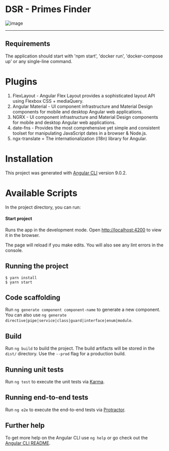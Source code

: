 # DSR - Primes Finder
![image](https://res.cloudinary.com/doiz6iue3/image/upload/v1583865983/angular_dgxs59.png)

---
## Requirements

The application should start with &#39;npm start&#39;, &#39;docker run&#39;, &#39;docker-compose up&#39; or any
single-line command.

# Plugins
1. FlexLayout - Angular Flex Layout provides a sophisticated layout API using Flexbox CSS + mediaQuery.
2. Angular Material -  UI component infrastructure and Material Design components for mobile and desktop Angular web applications.
3. NGRX - UI component infrastructure and Material Design components for mobile and desktop Angular web applications.
4. date-fns - Provides the most comprehensive yet simple and consistent toolset for manipulating JavaScript dates in a browser & Node.js.
5. ngx-translate = The internationalization (i18n) library for Angular.

# Installation

This project was generated with [Angular CLI](https://github.com/angular/angular-cli) version 9.0.2.

# Available Scripts
In the project directory, you can run:

#### Start project

Runs the app in the development mode.
Open [http://localhost:4200](http://localhost:4200) to view it in the browser.

The page will reload if you make edits.
You will also see any lint errors in the console.

## Running the project

    $ yarn install
    $ yarn start

## Code scaffolding

Run `ng generate component component-name` to generate a new component. You can also use `ng generate directive|pipe|service|class|guard|interface|enum|module`.

## Build

Run `ng build` to build the project. The build artifacts will be stored in the `dist/` directory. Use the `--prod` flag for a production build.

## Running unit tests

Run `ng test` to execute the unit tests via [Karma](https://karma-runner.github.io).

## Running end-to-end tests

Run `ng e2e` to execute the end-to-end tests via [Protractor](http://www.protractortest.org/).

## Further help

To get more help on the Angular CLI use `ng help` or go check out the [Angular CLI README](https://github.com/angular/angular-cli/blob/master/README.md).
